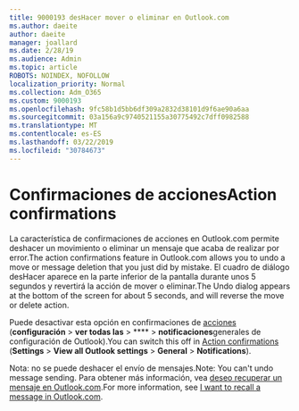 ```yaml
---
title: 9000193 desHacer mover o eliminar en Outlook.com
ms.author: daeite
author: daeite
manager: joallard
ms.date: 2/28/19
ms.audience: Admin
ms.topic: article
ROBOTS: NOINDEX, NOFOLLOW
localization_priority: Normal
ms.collection: Adm_O365
ms.custom: 9000193
ms.openlocfilehash: 9fc58b1d5bb6df309a2832d38101d9f6ae90a6aa
ms.sourcegitcommit: 03a156a9c9740521155a30775492c7dff0982588
ms.translationtype: MT
ms.contentlocale: es-ES
ms.lasthandoff: 03/22/2019
ms.locfileid: "30784673"
---
```

# <a name="action-confirmations"></a><span data-ttu-id="646d6-102">Confirmaciones de acciones</span><span class="sxs-lookup"><span data-stu-id="646d6-102">Action confirmations</span></span>

<span data-ttu-id="646d6-103">La característica de confirmaciones de acciones en Outlook.com permite deshacer un movimiento o eliminar un mensaje que acaba de realizar por error.</span><span class="sxs-lookup"><span data-stu-id="646d6-103">The action confirmations feature in Outlook.com allows you to undo a move or message deletion that you just did by mistake.</span></span> <span data-ttu-id="646d6-104">El cuadro de diálogo desHacer aparece en la parte inferior de la pantalla durante unos 5 segundos y revertirá la acción de mover o eliminar.</span><span class="sxs-lookup"><span data-stu-id="646d6-104">The Undo dialog appears at the bottom of the screen for about 5 seconds, and will reverse the move or delete action.</span></span>

<span data-ttu-id="646d6-105">Puede desactivar esta opción en confirmaciones de [acciones](https://outlook.live.com/mail/options/general/notifications) (**configuración** > **ver todas las** > \*\*\*\* > **notificaciones**generales de configuración de Outlook).</span><span class="sxs-lookup"><span data-stu-id="646d6-105">You can switch this off in [Action confirmations](https://outlook.live.com/mail/options/general/notifications) (**Settings** > **View all Outlook settings** > **General** > **Notifications**).</span></span>

<span data-ttu-id="646d6-106">Nota: no se puede deshacer el envío de mensajes.</span><span class="sxs-lookup"><span data-stu-id="646d6-106">Note: You can't undo message sending.</span></span> <span data-ttu-id="646d6-107">Para obtener más información, vea [deseo recuperar un mensaje en Outlook.com](https://support.office.com/article/c069ddde-5282-4085-8f4c-d7b133324f8a).</span><span class="sxs-lookup"><span data-stu-id="646d6-107">For more information, see [I want to recall a message in Outlook.com](https://support.office.com/article/c069ddde-5282-4085-8f4c-d7b133324f8a).</span></span>